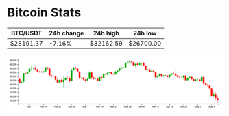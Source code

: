 # Bitcoin Stats

BTC/USDT|24h change|24h high|24h low|
|---|---|---|---|
|$28191.37|-7.16%|$32162.59|$26700.00|

<img src="./chart.svg">
